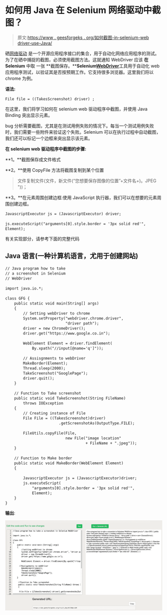 # 如何用 Java 在 Selenium 网络驱动中截图？

> 原文:[https://www . geesforgeks . org/如何截图-in-selenium-web driver-use-Java/](https://www.geeksforgeeks.org/how-to-take-a-screenshot-in-selenium-webdriver-using-java/)

硒[网络驱动](https://www.geeksforgeeks.org/applications-and-uses-of-selenium-webdriver/) 是一个开源应用程序接口的集合，用于自动化网络应用程序的测试。为了在硒中捕捉的截图，必须使用截图方法。这就通知 WebDriver 应该 **在 Selenium** 中取 一张 **截图保存。****Selenium**[**WebDriver**](https://www.geeksforgeeks.org/applications-and-uses-of-selenium-webdriver/)工具用于自动化 web 应用程序测试，以验证其是否按预期工作。它支持很多浏览器。这里我们将以 chrome 为例。

**语法:**

```
File file = ((TakesScreenshot) driver) ;

```

在这里，我们将学习如何在 selenium web 驱动程序中截图，并使用 Java Binding 突出显示元素。

bug 分析需要截图，尤其是在测试用例失败的情况下。每当一个测试用例失败时，我们需要一些附件来验证这个失败。Selenium 可以在执行过程中自动截图，我们还可以标记一个边框来突出显示该元素。

**在 selenium web 驱动程序中截图的步骤:**

**1。**截图保存成文件格式

**2。**使用 CopyFile 方法将截图复制到某个位置

> 文件复制文件(文件，新文件(“您想要保存图像的位置”+文件名+)。JPEG "))；

**3。**在元素周围创建边框:使用 JavaScript 执行器，我们可以在想要的元素周围创建边框。

```
JavascriptExecutor js = (JavascriptExecutor) driver;

js.executeScript("arguments[0].style.border = '3px solid red'", Element);

```

有关实现部分，请参考下面的完整代码

## Java 语言(一种计算机语言，尤用于创建网站)

```
// Java program how to take
// a screenshot in Selenium
// WebDriver

import java.io.*;

class GFG {
    public static void main(String[] args)
    {
        // Setting webDriver to chrome
        System.setProperty("webdriver.chrome.driver",
                           "driver path");
        driver = new ChromeDriver();
        driver.get("https://www.google.co.in");

        WebElement Element = driver.findElement(
            By.xpath("//input[@name='q']"));

        // Assisgnments to webDriver
        MakeBorder(Element);
        Thread.sleep(2000);
        TakeScreenshot("GooglePage");
        driver.quit();
    }

    // Function to Take screenshot
    public static void TakeScreenshot(String FileName)
        throws IOException
    {
        // Creating instance of File
        File File = ((TakesScreenshot)driver)
                        .getScreenshotAs(OutputType.FILE);

        FileUtils.copyFile(File,
                           new File("image location"
                                    + FileName + ".jpeg"));
    }

    // Function to Make border
    public static void MakeBorder(WebElement Element)
    {

        JavascriptExecutor js = (JavascriptExecutor)driver;
        js.executeScript(
            "arguments[0].style.border = '3px solid red'",
            Element);
    }
}
```

**输出**:

![](img/a8408aea37e2b6785cf28ad3f87bc11b.png)